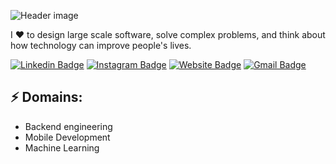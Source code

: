 ![Header image](https://i.pinimg.com/originals/fd/ea/5d/fdea5da492280aa3dcb84491271efdc9.jpg)
<!-- You can create your own header images using Canva, it has a lot of templates. If you do, use the following link https://www.canva.com/join/celeriac-tread-jellyfish -->
I ♥ to design large scale software, solve complex problems, and think about how technology can improve people's lives.


[![Linkedin Badge](https://i.pinimg.com/originals/fd/ea/5d/fdea5da492280aa3dcb84491271efdc9.jpg)](https://www.linkedin.com/in/andreacappelletti97/)
[![Instagram Badge]()](https://www.instagram.com/_andreacappelletti/)
[![Website Badge]()](https://andreacappelletti.com/)
[![Gmail Badge]()](mailto:andreacappelletti97@gmail.com)
## ⚡ Domains:
- Backend engineering
- Mobile Development
- Machine Learning



<!--
**andreacappelletti97/andreacappelletti97** is a ✨ _special_ ✨ repository because its `README.md` (this file) appears on your GitHub profile.

Here are some ideas to get you started:

- 🔭 I’m currently working on ...
- 🌱 I’m currently learning ...
- 👯 I’m looking to collaborate on ...
- 🤔 I’m looking for help with ...
- 💬 Ask me about ...
- 📫 How to reach me: ...
- 😄 Pronouns: ...
- ⚡ Fun fact: ...
-->
